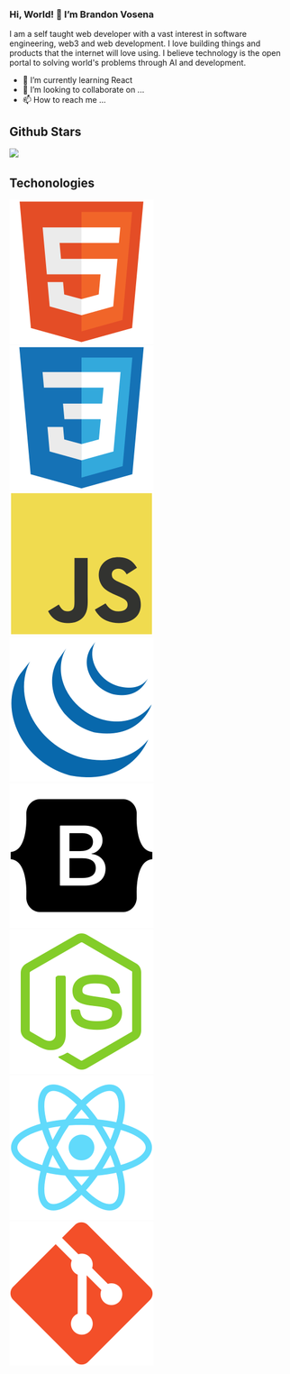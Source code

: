 ### Hi, World! 👋 I’m Brandon Vosena ###

I am a self taught web developer with a vast interest in software engineering, web3 and web development.
I love building things and products that the internet will love using.
I believe technology is the open portal to solving world's problems through AI and development.

- 🌱 I’m currently learning React
- 💞️ I’m looking to collaborate on ...
- 📫 How to reach me ...

**Github Stars**
-----
[![](https://github-readme-stats.vercel.app/api?username=ongadi)](https://github.com/ongadi/)

**Techonologies**
-----
![html5](https://github.com/devicons/devicon/raw/master/icons/html5/html5-original.svg)![css3](https://github.com/devicons/devicon/raw/master/icons/css3/css3-original.svg)![Javascript](https://github.com/devicons/devicon/blob/master/icons/javascript/javascript-original.svg)![jQuery](https://github.com/devicons/devicon/raw/master/icons/jquery/jquery-original.svg)![Bootstrap](https://github.com/devicons/devicon/raw/master/icons/bootstrap/bootstrap-plain.svg)![Node](https://github.com/devicons/devicon/raw/master/icons/nodejs/nodejs-original.svg)![React](https://github.com/devicons/devicon/blob/master/icons/react/react-original.svg)![Git](https://github.com/devicons/devicon/raw/master/icons/git/git-original.svg)
<!---
Ongadi/Ongadi is a ✨ special ✨ repository because its `README.md` (this file) appears on your GitHub profile.
You can click the Preview link to take a look at your changes.
--->
